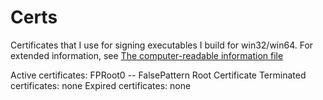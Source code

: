 # Certs
Certificates that I use for signing executables I build for win32/win64.
For extended information, see [The computer-readable information file](certs.succ)

Active certificates:
  FPRoot0 -- FalsePattern Root Certificate
Terminated certificates:
  none
Expired certificates:
  none
